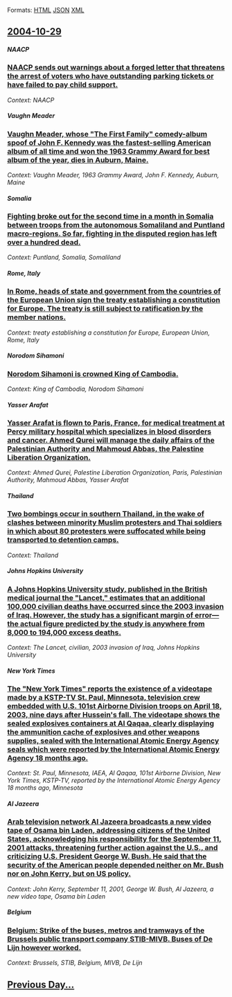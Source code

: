 
Formats: [HTML](2004/10/29/index.html)  [JSON](2004/10/29/index.json)  [XML](2004/10/29/index.xml)  

## [2004-10-29](/news/2004/10/29/index.md)

##### NAACP
### [ NAACP sends out warnings about a forged letter that threatens the arrest of voters who have outstanding parking tickets or have failed to pay child support. ](/news/2004/10/29/naacp-sends-out-warnings-about-a-forged-letter-that-threatens-the-arrest-of-voters-who-have-outstanding-parking-tickets-or-have-failed-to-p.md)
_Context: NAACP_

##### Vaughn Meader
### [ Vaughn Meader, whose "The First Family" comedy-album spoof of John F. Kennedy was the fastest-selling American album of all time and won the 1963 Grammy Award for best album of the year, dies in Auburn, Maine. ](/news/2004/10/29/vaughn-meader-whose-the-first-family-comedy-album-spoof-of-john-f-kennedy-was-the-fastest-selling-american-album-of-all-time-and-won-th.md)
_Context: Vaughn Meader, 1963 Grammy Award, John F. Kennedy, Auburn, Maine_

##### Somalia
### [ Fighting broke out for the second time in a month in Somalia between troops from the autonomous Somaliland and Puntland macro-regions. So far, fighting in the disputed region has left over a hundred dead.](/news/2004/10/29/fighting-broke-out-for-the-second-time-in-a-month-in-somalia-between-troops-from-the-autonomous-somaliland-and-puntland-macro-regions-so-f.md)
_Context: Puntland, Somalia, Somaliland_

##### Rome, Italy
### [ In Rome, heads of state and government from the countries of the European Union sign the treaty establishing a constitution for Europe. The treaty is still subject to ratification by the member nations. ](/news/2004/10/29/in-rome-heads-of-state-and-government-from-the-countries-of-the-european-union-sign-the-treaty-establishing-a-constitution-for-europe-the.md)
_Context: treaty establishing a constitution for Europe, European Union, Rome, Italy_

##### Norodom Sihamoni
### [ Norodom Sihamoni is crowned King of Cambodia. ](/news/2004/10/29/norodom-sihamoni-is-crowned-king-of-cambodia.md)
_Context: King of Cambodia, Norodom Sihamoni_

##### Yasser Arafat
### [ Yasser Arafat is flown to Paris, France, for medical treatment at Percy military hospital which specializes in blood disorders and cancer. Ahmed Qurei will manage the daily affairs of the Palestinian Authority and Mahmoud Abbas, the Palestine Liberation Organization. ](/news/2004/10/29/yasser-arafat-is-flown-to-paris-france-for-medical-treatment-at-percy-military-hospital-which-specializes-in-blood-disorders-and-cancer.md)
_Context: Ahmed Qurei, Palestine Liberation Organization, Paris, Palestinian Authority, Mahmoud Abbas, Yasser Arafat_

##### Thailand
### [ Two bombings occur in southern Thailand, in the wake of clashes between minority Muslim protesters and Thai soldiers in which about 80 protesters were suffocated while being transported to detention camps. ](/news/2004/10/29/two-bombings-occur-in-southern-thailand-in-the-wake-of-clashes-between-minority-muslim-protesters-and-thai-soldiers-in-which-about-80-prot.md)
_Context: Thailand_

##### Johns Hopkins University
### [ A Johns Hopkins University study, published in the British medical journal the "Lancet," estimates that an additional 100,000 civilian deaths have occurred since the 2003 invasion of Iraq. However, the study has a significant margin of error&mdash;the actual figure predicted by the study is anywhere from 8,000 to 194,000 excess deaths. ](/news/2004/10/29/a-johns-hopkins-university-study-published-in-the-british-medical-journal-the-lancet-estimates-that-an-additional-100-000-civilian-deat.md)
_Context: The Lancet, civilian, 2003 invasion of Iraq, Johns Hopkins University_

##### New York Times
### [ The "New York Times" reports the existence of a videotape made by a KSTP-TV St. Paul, Minnesota, television crew embedded with U.S. 101st Airborne Division troops on April 18, 2003, nine days after Hussein's fall. The videotape shows the sealed explosives containers at Al Qaqaa, clearly displaying the ammunition cache of explosives and other weapons supplies, sealed with the International Atomic Energy Agency seals which were reported by the International Atomic Energy Agency 18 months ago. ](/news/2004/10/29/the-new-york-times-reports-the-existence-of-a-videotape-made-by-a-kstp-tv-st-paul-minnesota-television-crew-embedded-with-u-s-101st-a.md)
_Context: St. Paul, Minnesota, IAEA, Al Qaqaa, 101st Airborne Division, New York Times, KSTP-TV, reported by the International Atomic Energy Agency 18 months ago, Minnesota_

##### Al Jazeera
### [ Arab television network Al Jazeera broadcasts a new video tape of Osama bin Laden, addressing citizens of the United States, acknowledging his responsibility for the September 11, 2001 attacks, threatening further action against the U.S., and criticizing U.S. President George W. Bush. He said that the security of the American people depended neither on Mr. Bush nor on John Kerry, but on US policy. ](/news/2004/10/29/arab-television-network-al-jazeera-broadcasts-a-new-video-tape-of-osama-bin-laden-addressing-citizens-of-the-united-states-acknowledging.md)
_Context: John Kerry, September 11, 2001, George W. Bush, Al Jazeera, a new video tape, Osama bin Laden_

##### Belgium
### [ Belgium: Strike of the buses, metros and tramways of the Brussels public transport company STIB-MIVB. Buses of De Lijn however worked. ](/news/2004/10/29/belgium-strike-of-the-buses-metros-and-tramways-of-the-brussels-public-transport-company-stib-mivb-buses-of-de-lijn-however-worked.md)
_Context: Brussels, STIB, Belgium, MIVB, De Lijn_

## [Previous Day...](/news/2004/10/28/index.md)

